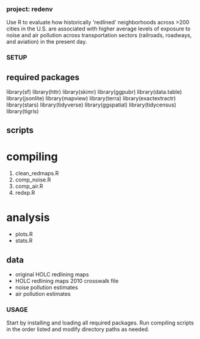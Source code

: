 ### project: redenv
Use R to evaluate how historically 'redlined' neighborhoods across >200 cities in the U.S. are associated with higher average levels of exposure to noise and air pollution across transportation sectors (railroads, roadways, and aviation) in the present day.

### SETUP

## required packages
library(sf)
library(httr)
library(skimr)
library(ggpubr)
library(data.table)
library(jsonlite)
library(mapview)
library(terra)
library(exactextractr)
library(stars)
library(tidyverse)
library(ggspatial)
library(tidycensus)
library(tigris)

## scripts
# compiling
1. clean_redmaps.R
2. comp_noise.R
3. comp_air.R
4. redxp.R
# analysis
- plots.R
- stats.R

## data
- original HOLC redlining maps
- HOLC redlining maps 2010 crosswalk file
- noise pollution estimates
- air pollution estimates


### USAGE

Start by installing and loading all required packages. Run compiling scripts in the order listed and modify directory paths as needed.














